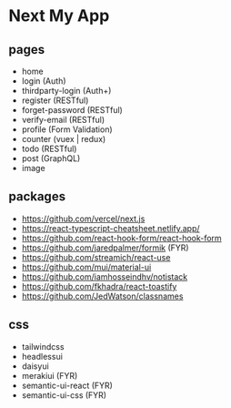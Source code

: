 # Next My App

## pages

- home
- login (Auth)
- thirdparty-login (Auth+)
- register (RESTful)
- forget-password (RESTful)
- verify-email (RESTful)
- profile (Form Validation)
- counter (vuex | redux)
- todo (RESTful)
- post (GraphQL)
- image

## packages

- https://github.com/vercel/next.js
- https://react-typescript-cheatsheet.netlify.app/
- https://github.com/react-hook-form/react-hook-form
- https://github.com/jaredpalmer/formik (FYR)
- https://github.com/streamich/react-use
- https://github.com/mui/material-ui
- https://github.com/iamhosseindhv/notistack
- https://github.com/fkhadra/react-toastify
- https://github.com/JedWatson/classnames
## css

- tailwindcss
- headlessui
- daisyui
- merakiui (FYR)
- semantic-ui-react (FYR)
- semantic-ui-css (FYR)
